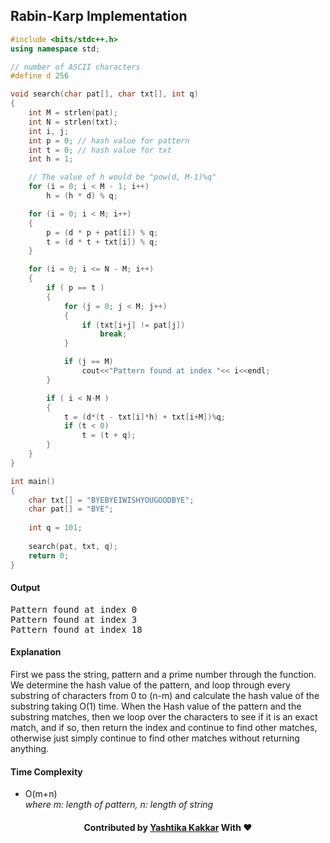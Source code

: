 ## Rabin-Karp Implementation

```c++
#include <bits/stdc++.h> 
using namespace std; 

// number of ASCII characters
#define d 256 

void search(char pat[], char txt[], int q) 
{ 
	int M = strlen(pat); 
	int N = strlen(txt); 
	int i, j; 
	int p = 0; // hash value for pattern 
	int t = 0; // hash value for txt 
	int h = 1; 

	// The value of h would be "pow(d, M-1)%q" 
	for (i = 0; i < M - 1; i++) 
		h = (h * d) % q; 

	for (i = 0; i < M; i++) 
	{ 
		p = (d * p + pat[i]) % q; 
		t = (d * t + txt[i]) % q; 
	} 

	for (i = 0; i <= N - M; i++) 
	{ 
		if ( p == t ) 
		{ 
			for (j = 0; j < M; j++) 
			{ 
				if (txt[i+j] != pat[j]) 
					break; 
			} 

			if (j == M) 
				cout<<"Pattern found at index "<< i<<endl; 
		} 

		if ( i < N-M ) 
		{ 
			t = (d*(t - txt[i]*h) + txt[i+M])%q; 
			if (t < 0) 
				t = (t + q); 
		} 
	} 
} 

int main() 
{ 
	char txt[] = "BYEBYEIWISHYOUGOODBYE"; 
	char pat[] = "BYE"; 
		
	int q = 101; 
	
	search(pat, txt, q); 
	return 0; 
} 

```
#### Output
<pre>
Pattern found at index 0
Pattern found at index 3
Pattern found at index 18
</pre>

#### Explanation

First we pass the string, pattern and a prime number through the function. We determine the hash value of the pattern, and loop through every substring of characters from 0 to (n-m) and calculate the hash value of the substring taking O(1) time. When the Hash value of the pattern and the substring matches, then we loop over the characters to see if it is an exact match, and if so, then return the index and continue to find other matches, otherwise just simply continue to find other matches without returning anything.

#### Time Complexity
- O(m+n) <br>
<i> where m: length of pattern, n: length of string </i>

<h4 align="center"> Contributed by <a href="https://github.com/yashtikakakkar">Yashtika Kakkar</a> With ❤️ </h3>
